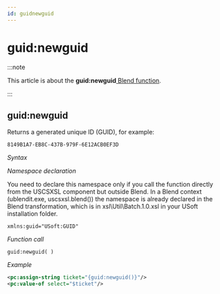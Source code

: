 ```yaml
---
id: guidnewguid
---
```


# guid:newguid




:::note

This article is about the **guid:newguid**[ Blend function](/Repositories/Blend_functions).

:::

## **guid:newguid**

Returns a generated unique ID (GUID), for example:

```
8149B1A7-EB8C-437B-979F-6E12ACB0EF3D
```

*Syntax*

*Namespace declaration*

You need to declare this namespace only if you call the function directly from the USCSXSL component but outside Blend. In a Blend context (ublendit.exe, uscsxsl.blend()) the namespace is already declared in the Blend transformation, which is in xsl\\Util\\Batch.1.0.xsl in your USoft installation folder.

```
xmlns:guid="USoft:GUID"
```

*Function call*

```
guid:newguid( )
```

*Example*

```xml
<pc:assign-string ticket="{guid:newguid()}"/>
<pc:value-of select="$ticket"/>
```

 